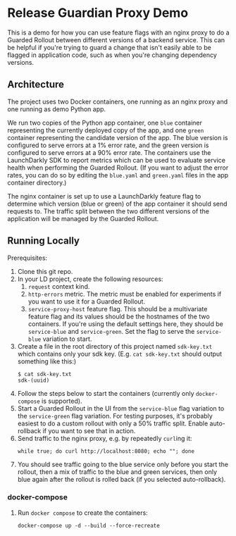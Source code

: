 # Release Guardian Proxy Demo

This is a demo for how you can use feature flags with an nginx proxy to do a
Guarded Rollout between different versions of a backend service. This can be
helpful if you're trying to guard a change that isn't easily able to be flagged
in application code, such as when you're changing dependency versions.


## Architecture

The project uses two Docker containers, one running as an nginx proxy and one
running as demo Python app.

We run two copies of the Python app container, one `blue` container representing
the currently deployed copy of the app, and one `green` container representing
the candidate version of the app. The blue version is configured to serve errors
at a 1% error rate, and the green version is configured to serve errors at a 90%
error rate. The containers use the LaunchDarkly SDK to report metrics which can
be used to evaluate service health when performing the Guarded Rollout. (If you
want to adjust the error rates, you can do so by editing the `blue.yaml` and
`green.yaml` files in the app container directory.)

The nginx container is set up to use a LaunchDarkly feature flag to determine
which version (blue or green) of the app container it should send requests to.
The traffic split between the two different versions of the application will be
managed by the Guarded Rollout.


## Running Locally

Prerequisites:

1. Clone this git repo.
1. In your LD project, create the following resources:
    1. `request` context kind.
    1. `http-errors` metric. The metric must be enabled for experiments if you
       want to use it for a Guarded Rollout.
    1. `service-proxy-host` feature flag. This should be a multivariate feature
       flag and its values should be the hostnames of the two containers. If
       you're using the default settings here, they should be `service-blue` and
       `service-green`. Set the flag to serve the `service-blue` variation to
       start.
1. Create a file in the root directory of this project named `sdk-key.txt` which
   contains only your sdk key. (E.g. `cat sdk-key.txt` should output something
   like this:)
   ```
   $ cat sdk-key.txt
   sdk-(uuid)
   ```
1. Follow the steps below to start the containers (currently only
   `docker-compose` is supported).
1. Start a Guarded Rollout in the UI from the `service-blue` flag variation to
   the `service-green` flag variation. For testing purposes, it's probably
   easiest to do a custom rollout with only a 50% traffic split. Enable
   auto-rollback if you want to see that in action.
1. Send traffic to the nginx proxy, e.g. by repeatedly `curl`ing it:
   ```
   while true; do curl http://localhost:8080; echo ""; done
   ```
1. You should see traffic going to the blue service only before you start the
   rollout, then a mix of traffic to the blue and green services, then only blue
   again after the rollout is rolled back (if you selected auto-rollback).


### docker-compose

1. Run `docker compose` to create the containers:
   ```
   docker-compose up -d --build --force-recreate
   ```
